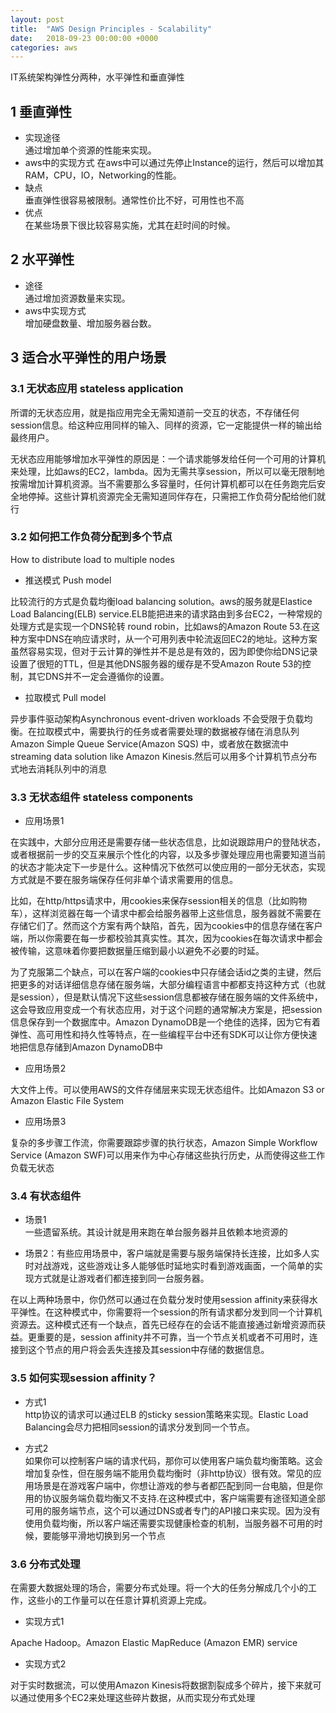 ```yaml
---
layout: post
title:  "AWS Design Principles - Scalability"
date:   2018-09-23 00:00:00 +0000
categories: aws
---
```


IT系统架构弹性分两种，水平弹性和垂直弹性  
## 1 垂直弹性 
- 实现途径  
通过增加单个资源的性能来实现。  
- aws中的实现方式 
在aws中可以通过先停止Instance的运行，然后可以增加其RAM，CPU，IO，Networking的性能。
- 缺点  
垂直弹性很容易被限制。通常性价比不好，可用性也不高
- 优点  
在某些场景下很比较容易实施，尤其在赶时间的时候。

## 2 水平弹性
- 途径  
通过增加资源数量来实现。
- aws中实现方式  
增加硬盘数量、增加服务器台数。

## 3 适合水平弹性的用户场景

### 3.1 无状态应用 stateless application  
所谓的无状态应用，就是指应用完全无需知道前一交互的状态，不存储任何session信息。给这种应用同样的输入、同样的资源，它一定能提供一样的输出给最终用户。  

无状态应用能够增加水平弹性的原因是：一个请求能够发给任何一个可用的计算机来处理，比如aws的EC2，lambda。因为无需共享session，所以可以毫无限制地按需增加计算机资源。当不需要那么多容量时，任何计算机都可以在任务跑完后安全地停掉。这些计算机资源完全无需知道同伴存在，只需把工作负荷分配给他们就行

### 3.2 如何把工作负荷分配到多个节点
How to distribute load to multiple nodes
	  
 - 推送模式 Push model  

比较流行的方式是负载均衡load balancing solution。aws的服务就是Elastice Load Balancing(ELB) service.ELB能把进来的请求路由到多台EC2，一种常规的处理方式是实现一个DNS轮转 round robin，比如aws的Amazon Route 53.在这种方案中DNS在响应请求时，从一个可用列表中轮流返回EC2的地址。这种方案虽然容易实现，但对于云计算的弹性并不是总是有效的，因为即使你给DNS记录设置了很短的TTL，但是其他DNS服务器的缓存是不受Amazon Route 53的控制，其它DNS并不一定会遵循你的设置。

 - 拉取模式 Pull model
 
 异步事件驱动架构Asynchronous event-driven workloads 不会受限于负载均衡。在拉取模式中，需要执行的任务或者需要处理的数据被存储在消息队列Amazon Simple Queue Service(Amazon SQS) 中，或者放在数据流中 streaming data solution like Amazon Kinesis.然后可以用多个计算机节点分布式地去消耗队列中的消息

### 3.3 无状态组件 stateless components

 - 应用场景1

在实践中，大部分应用还是需要存储一些状态信息，比如说跟踪用户的登陆状态，或者根据前一步的交互来展示个性化的内容，以及多步骤处理应用也需要知道当前的状态才能决定下一步是什么。这种情况下依然可以使应用的一部分无状态，实现方式就是不要在服务端保存任何非单个请求需要用的信息。

比如，在http/https请求中，用cookies来保存session相关的信息（比如购物车），这样浏览器在每一个请求中都会给服务器带上这些信息，服务器就不需要在存储它们了。然而这个方案有两个缺陷，首先，因为cookies中的信息存储在客户端，所以你需要在每一步都校验其真实性。其次，因为cookies在每次请求中都会被传输，这意味着你要把数据量压缩到最小以避免不必要的时延。

为了克服第二个缺点，可以在客户端的cookies中只存储会话id之类的主键，然后把更多的对话详细信息存储在服务端，大部分编程语言中都都支持这种方式（也就是session），但是默认情况下这些session信息都被存储在服务端的文件系统中，这会导致应用变成一个有状态应用，对于这个问题的通常解决方案是，把session信息保存到一个数据库中。Amazon DynamoDB是一个绝佳的选择，因为它有着弹性、高可用性和持久性等特点，在一些编程平台中还有SDK可以让你方便快速地把信息存储到Amazon DynamoDB中

- 应用场景2

大文件上传。可以使用AWS的文件存储层来实现无状态组件。比如Amazon S3 or Amazon Elastic File System

- 应用场景3

复杂的多步骤工作流，你需要跟踪步骤的执行状态，Amazon Simple Workflow Service (Amazon SWF)可以用来作为中心存储这些执行历史，从而使得这些工作负载无状态

### 3.4 有状态组件

- 场景1  
一些遗留系统。其设计就是用来跑在单台服务器并且依赖本地资源的

- 场景2：有些应用场景中，客户端就是需要与服务端保持长连接，比如多人实时对战游戏，这些游戏让多人能够低时延地实时看到游戏画面，一个简单的实现方式就是让游戏者们都连接到同一台服务器。
    
在以上两种场景中，你仍然可以通过在负载分发时使用session affinity来获得水平弹性。在这种模式中，你需要将一个session的所有请求都分发到同一个计算机资源去。这种模式还有一个缺点，首先已经存在的会话不能直接通过新增资源而获益。更重要的是，session affinity并不可靠，当一个节点关机或者不可用时，连接到这个节点的用户将会丢失连接及其session中存储的数据信息。

### 3.5 如何实现session affinity？
- 方式1  
http协议的请求可以通过ELB 的sticky session策略来实现。Elastic Load Balancing会尽力把相同session的请求分发到同一个节点。

- 方式2  
如果你可以控制客户端的请求代码，那你可以使用客户端负载均衡策略。这会增加复杂性，但在服务端不能用负载均衡时（非http协议）很有效。常见的应用场景是在游戏客户端中，你想让游戏的参与者都匹配到同一台电脑，但是你用的协议服务端负载均衡又不支持.在这种模式中，客户端需要有途径知道全部可用的服务端节点，这个可以通过DNS或者专门的API接口来实现。因为没有使用负载均衡，所以客户端还需要实现健康检查的机制，当服务器不可用的时候，要能够平滑地切换到另一个节点

### 3.6 分布式处理
在需要大数据处理的场合，需要分布式处理。将一个大的任务分解成几个小的工作，这些小的工作量可以在任意计算机资源上完成。

 - 实现方式1  

Apache Hadoop。Amazon Elastic MapReduce (Amazon EMR) service

- 实现方式2  

对于实时数据流，可以使用Amazon Kinesis将数据割裂成多个碎片，接下来就可以通过使用多个EC2来处理这些碎片数据，从而实现分布式处理





